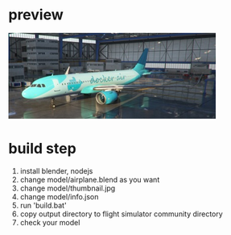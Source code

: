 # preview
![thumbnail](model/thumbnail.jpg)

# build step
1. install blender, nodejs
2. change model/airplane.blend as you want
3. change model/thumbnail.jpg
4. change model/info.json
5. run 'build.bat'
6. copy output directory to flight simulator community directory
7. check your model